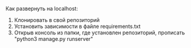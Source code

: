 Как развернуть на localhost:
1. Клонировать в свой репозиторий
2. Установить зависимости в файле requirements.txt
3. Открыв консоль из папки, где установлен репозиторий, прописать "python3 manage.py runserver"

